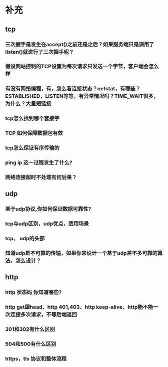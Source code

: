 # 补充
## tcp
### 三次握手是发生在accept()之前还是之后？如果服务端只是调用了listen()就进行了三次握手呢？

### 假设网站控制的TCP设置为每次请求只发送一个字节，客户端会怎么样

### 有没有网络编程，有，怎么看连接状态？netstat，有哪些？ESTABLISHED，LISTEN等等，有异常情况吗？TIME_WAIT很多，为什么？大量短链接
### tcp怎么找到哪个套接字

### TCP 如何保障数据包有效

### tcp怎么保证有序传输的

### ping ip 这一过程发生了什么?

### 网络连接超时不处理有何后果？

## udp
### 基于udp协议,你如何保证数据可靠性?
### tcp与udp区别，udp优点，适用场景
### tcp、 udp的头部
### 知道udp是不可靠的传输，如果你来设计一个基于udp差不多可靠的算法，怎么设计？

## http
### http 状态码 你知道哪些?
### http get跟head、http 401,403、http keep-alive、http能不能一次连接多次请求，不等后端返回
### 301和302有什么区别
### 504和500有什么区别
### https，tls 协议和整体流程

